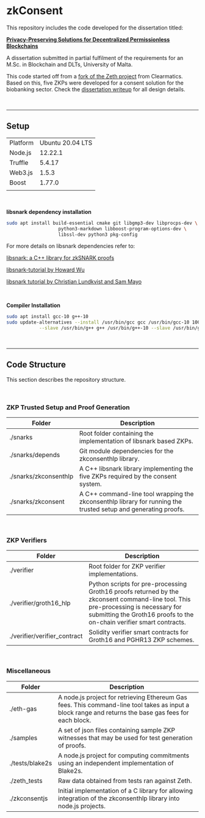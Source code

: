 # zkConsent

This repository includes the code developed for the dissertation titled:

__[Privacy-Preserving Solutions for Decentralized Permissionless Blockchains](https://www.um.edu.mt/library/oar/handle/123456789/111760)__

A dissertation submitted in partial fulfilment of the requirements for an M.Sc. in Blockchain and DLTs, University of Malta.


This code started off from a [fork of the Zeth project](https://github.com/clearmatics/zeth/tree/8247fc3df9d0025000196293e121330440178ec0) from Clearmatics. Based on this, five ZKPs were developed for a consent solution for the biobanking sector. Check the [dissertation writeup](https://www.um.edu.mt/library/oar/handle/123456789/111760) for all design details.

<br />

 ---

## Setup
| | |
|----|----------|
|Platform |Ubuntu 20.04 LTS|
|Node.js | 12.22.1| 
|Truffle| 5.4.17| 
|Web3.js| 1.5.3|
|Boost| 1.77.0|
| | |

<br />

__libsnark dependency installation__
```BASH
sudo apt install build-essential cmake git libgmp3-dev libprocps-dev \
                   python3-markdown libboost-program-options-dev \
                   libssl-dev python3 pkg-config
```

For more details on libsnark dependencies refer to:

[libsnark: a C++ library for zkSNARK proofs](https://github.com/scipr-lab/libsnark)

[libsnark-tutorial by Howard Wu](https://github.com/howardwu/libsnark-tutorial)

[libsnark tutorial by Christian Lundkvist and Sam Mayo](https://github.com/christianlundkvist/libsnark-tutorial)


<br />

__Compiler Installation__
```BASH
sudo apt install gcc-10 g++-10
sudo update-alternatives --install /usr/bin/gcc gcc /usr/bin/gcc-10 100 \
            --slave /usr/bin/g++ g++ /usr/bin/g++-10 --slave /usr/bin/gcov gcov /usr/bin/gcov-10
```

<br />

---

## Code Structure
This section describes the repository structure.

<br />

### ZKP Trusted Setup and Proof Generation

| Folder | Description                                          |
|--------|------------------------------------------------------|
|./snarks  | Root folder containing the implementation of libsnark based ZKPs.  |
|./snarks/depends  | Git module dependencies for the zkconsenthlp library.  |
|./snarks/zkconsenthlp  |  A C++ libsnark library implementing the five ZKPs required by the consent system. |
|./snarks/zkconsent  | A C++ command-line tool wrapping the zkconsenthlp library for running the trusted setup and generating proofs. |

<br />

### ZKP Verifiers

| Folder | Description                                          |
|--------|------------------------------------------------------|
|./verifier | Root folder for ZKP verifier implementations. |
|./verifier/groth16_hlp | Python scripts for pre-processing Groth16 proofs returned by the zkconsent command-line tool. This pre-processing is necessary for submitting the Groth16 proofs to the on-chain verifier smart contracts. |
|./verifier/verifier_contract | Solidity verifier smart contracts for Groth16 and PGHR13 ZKP schemes. |

<br />

### Miscellaneous 

| Folder | Description                                          |
|--------|------------------------------------------------------|
|./eth-gas | A node.js project for retrieving Ethereum Gas fees. This command-line tool takes as input a block range and returns the base gas fees for each block. |
|./samples | A set of json files containing sample ZKP witnesses that may be used for test generation of proofs. |
|./tests/blake2s | A node.js project for computing commitments using an independent implementation of Blake2s. |
|./zeth_tests | Raw data obtained from tests ran against Zeth. |
|./zkconsentjs | Initial implementation of a C library for allowing integration of the zkconsenthlp library into node.js projects. |



<!-- | Folder | Description                                          |
|--------|------------------------------------------------------|
|./eth-gas | A node.js project for retrieving Ethereum Gas fees. This command-line tool takes as input a block range and returns the base gas fees for each block. |
|./samples | A set of json files containing sample ZKP witnesses that may be used for test generation of proofs. |
|./snarks  | Root folder containing the implementation of libsnark based ZKPs.  |
|./snarks/depends  | Git module dependencies for the zkconsenthlp library.  |
|./snarks/zkconsenthlp  |  A C++ libsnark library implementing the five ZKPs required by the consent system. |
|./snarks/zkconsent  | A C++ command-line tool wrapping the zkconsenthlp library for running the trusted setup and generating proofs. |
|./tests/blake2s | A node.js project for computing commitments using an independent implementation of Blake2s. |
|./verifier | Root folder for ZKP verifier implementations. |
|./verifier/groth16_hlp | Python scripts for pre-processing Groth16 proofs returned by the zkconsent command-line tool. This pre-processing is necessary for submitting the Groth16 proofs to the on-chain verifier smart contracts. |
|./verifier/verifier_contract | Solidity verifier smart contracts for Groth16 and PGHR13 ZKP schemes. |
|./zeth_tests | Raw data obtained from tests ran against Zeth. |
|./zkconsentjs | Initial implementation of a C library for allowing integration of the zkconsenthlp library into node.js projects. | -->
